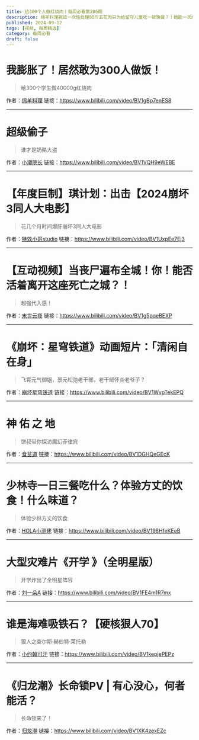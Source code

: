 ```yaml
---
title: 给300个人做红烧肉丨每周必看第286期
description: 绵羊料理挑战一次性处理80斤五花肉只为给留守儿童吃一顿晚餐？！她能一次成功吗？
published: 2024-09-12
tags: [视频, 每周精选]
category: 每周必看
draft: false
---
```


# 我膨胀了！居然敢为300人做饭！
> 给300个学生做40000g红烧肉

作者：[绵羊料理](https://space.bilibili.com/18202105)
链接：https://www.bilibili.com/video/BV1gBp7enES8

---

# 超级偷子
> 谁才是奶酪大盗

作者：[小潮院长](https://space.bilibili.com/5970160)
链接：https://www.bilibili.com/video/BV1VQH9eWEBE

---

# 【年度巨制】琪计划：出击【2024崩坏3同人大电影】
> 花几个月时间爆肝崩坏3同人大电影

作者：[特效小哥studio](https://space.bilibili.com/3066511)
链接：https://www.bilibili.com/video/BV1UxpEe7Ej3

---

# 【互动视频】当丧尸遍布全城！你！能否活着离开这座死亡之城？！
> 超强代入感！

作者：[末世云夜](https://space.bilibili.com/699429737)
链接：https://www.bilibili.com/video/BV1g5pqeBEXP

---

# 《崩坏：星穹铁道》动画短片：「清闲自在身」
> 飞霄元气御姐，景元松弛老干部，老干部怀炎老爷子？

作者：[崩坏星穹铁道](https://space.bilibili.com/1340190821)
链接：https://www.bilibili.com/video/BV1WvpTekEPQ

---

# 神 佑 之 地
> 饼叔带你探访魔幻菲律宾

作者：[食贫道](https://space.bilibili.com/39627524)
链接：https://www.bilibili.com/video/BV1DGHQeGEcK

---

# 少林寺一日三餐吃什么？体验方丈的饮食！什么味道？
> 体验少林方丈的饮食

作者：[HOLA小测佬](https://space.bilibili.com/406636263)
链接：https://www.bilibili.com/video/BV196HfeKEeB

---

# 大型灾难片《开学 》（全明星版）
> 开学炸出了全明星阵容

作者：[刘一朵A](https://space.bilibili.com/444108819)
链接：https://www.bilibili.com/video/BV1FE4m1R7mx

---

# 谁是海难吸铁石？【硬核狠人70】
> 狠人之查尔斯·赫伯特·莱托勒

作者：[小约翰可汗](https://space.bilibili.com/23947287)
链接：https://www.bilibili.com/video/BV1kepjePEPz

---

# 《归龙潮》长命锁PV | 有心没心，何者能活？
> 长命锁来了！

作者：[归龙潮](https://space.bilibili.com/3461576967326521)
链接：https://www.bilibili.com/video/BV1XK4zexEZc

